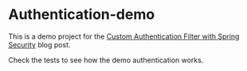 # Authentication-demo

This is a demo project for the [Custom Authentication Filter with Spring Security](https://www.code-held.com/2019/05/09/custom-authentication-with-spring-security/) blog post.

Check the tests to see how the demo authentication works.
